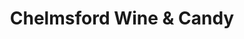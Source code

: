 ---
title: "Chelmsford Wine & Candy"
url: /chelmsford/chelmsford-wine-and-candy/
shop: convenience
---